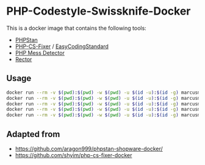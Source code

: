 # PHP-Codestyle-Swissknife-Docker

This is a docker image that contains the following tools:
- [PHPStan](https://phpstan.org/)
- [PHP-CS-Fixer](https://cs.symfony.com/) / [EasyCodingStandard](https://github.com/easy-coding-standard/easy-coding-standard)
- [PHP Mess Detector](https://phpmd.org/)
- [Rector](https://getrector.com/)

## Usage

```bash
docker run --rm -v $(pwd):$(pwd) -w $(pwd) -u $(id -u):$(id -g) marcusmu/php-codestyle-swissknife-docker:latest php-cs-fixer ...
docker run --rm -v $(pwd):$(pwd) -w $(pwd) -u $(id -u):$(id -g) marcusmu/php-codestyle-swissknife-docker:latest ecs ...
docker run --rm -v $(pwd):$(pwd) -w $(pwd) -u $(id -u):$(id -g) marcusmu/php-codestyle-swissknife-docker:latest phpstan ...
docker run --rm -v $(pwd):$(pwd) -w $(pwd) -u $(id -u):$(id -g) marcusmu/php-codestyle-swissknife-docker:latest phpmd ...
docker run --rm -v $(pwd):$(pwd) -w $(pwd) -u $(id -u):$(id -g) marcusmu/php-codestyle-swissknife-docker:latest rector ...
```

## Adapted from
 - https://github.com/aragon999/phpstan-shopware-docker/
 - https://github.com/shyim/php-cs-fixer-docker
